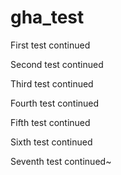 # gha_test

First test continued

Second test continued

Third test continued

Fourth test continued

Fifth test continued

Sixth test continued

Seventh test continued~

